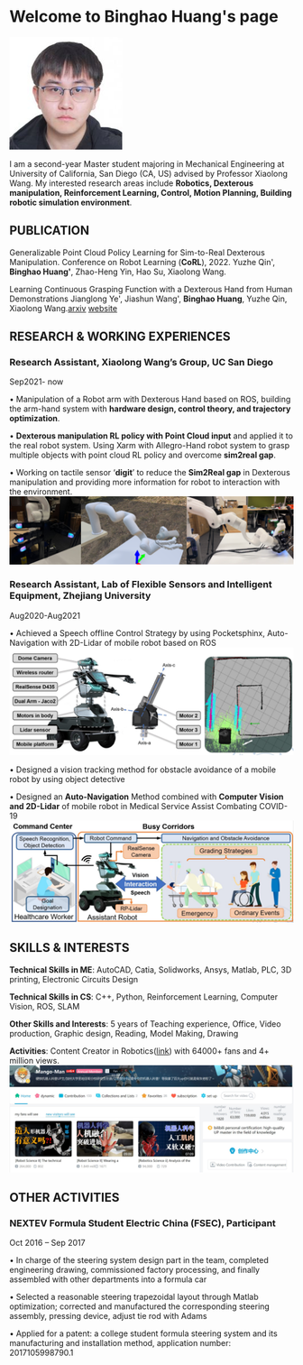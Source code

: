# Welcome to Binghao Huang's page
![PICTURE](IMG/huangbh.jpg)

I am a second-year Master student majoring in Mechanical Engineering at University of California, San Diego (CA, US) advised by Professor Xiaolong Wang. 
My interested research areas include **Robotics, Dexterous manipulation, Reinforcement Learning, Control, Motion Planning, Building robotic simulation environment**.

## PUBLICATION 
Generalizable Point Cloud Policy Learning for Sim-to-Real Dexterous Manipulation. Conference on Robot Learning (**CoRL**), 2022.
Yuzhe Qin', **Binghao Huang'**, Zhao-Heng Yin, Hao Su, Xiaolong Wang.


Learning Continuous Grasping Function with a Dexterous Hand from Human Demonstrations
Jianglong Ye', Jiashun Wang', **Binghao Huang**, Yuzhe Qin, Xiaolong Wang.[arxiv](https://arxiv.org/abs/2207.05053) [website](https://jianglongye.com/cgf/)

## RESEARCH & WORKING EXPERIENCES 

### Research Assistant, Xiaolong Wang’s Group, UC San Diego                             

Sep2021- now 

•	Manipulation of a Robot arm with Dexterous Hand based on ROS, building the arm-hand system with **hardware design, control theory, and trajectory optimization**. 

•	**Dexterous manipulation RL policy with Point Cloud input** and applied it to the real robot system. Using Xarm with Allegro-Hand robot system to grasp multiple objects with point cloud RL policy and overcome **sim2real gap**.
 
•	Working on tactile sensor ‘**digit**’ to reduce the **Sim2Real gap** in Dexterous manipulation and providing more information for robot to interaction with the environment. 
 ![real robot grasping RL with tactile sensor](/IMG/2.png)

### Research Assistant, Lab of Flexible Sensors and Intelligent Equipment, Zhejiang University  

Aug2020-Aug2021                               

•	Achieved a Speech offline Control Strategy by using Pocketsphinx, Auto-Navigation with 2D-Lidar of mobile robot based on ROS 
![Auto-Navigation](/IMG/4.jpg)

•	Designed a vision tracking method for obstacle avoidance of a mobile robot by using object detective 

•	Designed an **Auto-Navigation** Method combined with **Computer Vision and 2D-Lidar** of mobile robot in Medical Service Assist Combating COVID-19 
![Mobile robot in Medical Service Assist](/IMG/5.jpg)


## SKILLS & INTERESTS
**Technical Skills in ME**: AutoCAD, Catia, Solidworks, Ansys, Matlab, PLC, 3D printing, Electronic Circuits Design 

**Technical Skills in CS**: C++, Python, Reinforcement Learning, Computer Vision, ROS, SLAM 

**Other Skills and Interests**: 5 years of Teaching experience, Office, Video production, Graphic design, Reading, Model Making, Drawing 

**Activities**: Content Creator in Robotics([link](https://space.bilibili.com/1560961)) with 64000+ fans and 4+ million views.
![My video channel in Robotics](/IMG/6.jpg)


## OTHER ACTIVITIES                                                                   

### NEXTEV Formula Student Electric China (FSEC), Participant                       

Oct 2016 – Sep 2017 

•	In charge of the steering system design part in the team, completed engineering drawing, commissioned factory processing, and finally assembled with other departments into a formula car 

•	Selected a reasonable steering trapezoidal layout through Matlab optimization; corrected and manufactured the corresponding steering assembly, pressing device, adjust tie rod with Adams 

•	Applied for a patent: a college student formula steering system and its manufacturing and installation method, application number: 2017105998790.1 

